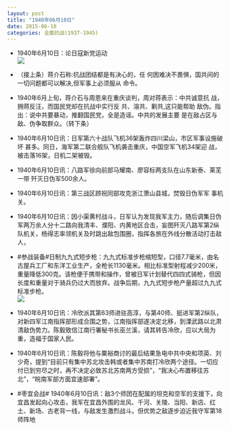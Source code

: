 ```yaml
---
layout: post
title: "1940年06月10日"
date: 2015-06-10
categories: 全面抗战(1937-1945)
---
```


<meta name="referrer" content="no-referrer" />

- 1940年6月10日：论日寇新党运动 <br/><img src="https://ww1.sinaimg.cn/large/aca367d8jw1esze3ozsj9j211m0hjgs8.jpg" />

- （接上条）蒋介石称:抗战团结都是有决心的，任 何困难决不畏惧，国共间的一切问题都可以解决,但军事上必须服从 命令。 

- 1940年6月上旬，蒋介石与周恩来在重庆谈判，周对蒋表示：中共诚意抗 战，拥蒋反汪，而国民党却在抗战中实行反 共、溶共、剿共,这只能帮助 敌伪。指出：说中共要暴动，推翻国民党，全是造谣。中共的发展主要 是在敌占区与敌、伪争取群众。（转下条） 

- 1940年6月10日讯：日军第六十战队飞机36架轰炸四川梁山，市区军事设施破坏 甚多。同日，海军第二联合舰队飞机袭击重庆，中国空军飞机34架迎 战，被击落16架，日机二架被毁。 

- 1940年6月10日讯：八路军徐向前部马耀南、廖容标两支队在山东新泰、莱芜一带 歼灭日伪军500余人。 

- 1940年6月10日讯：第三战区顾祝同部攻克浙江萧山县城，焚毁日伪军军 事机关。 

- 1940年6月10日讯：因小渠黄村战斗，日军认为发现我军主力，随后调集日伪军两万余人分十二路向我清丰、濮阳、内黄地区合击，妄图歼灭八路军第2纵队机关，杨得志率领机关及时跳出敌包围圈，指挥各旅在外线分散活动打击敌人， 

- #参战装备#日制九九式短步枪：九九式标准步枪缩短型，口径7.7毫米，由名古屋兵工厂和东洋工业生产，全枪长1130毫米。相比标准型射程减少200米，重量降低300克。该枪便于携带和操作，曾被日军计划替代四四式骑枪，但因长度和重量对于骑兵仍过大而放弃。战争后期，九九式短步枪产量超过九九式标准步枪。 <br/><img src="https://ww3.sinaimg.cn/large/aca367d8jw1esyrkelrdyj205k0zf77v.jpg" />

- 1940年6月10日讯：冷欣派其第63师进驻高淳，与第40师、挺进军第2纵队，对新四军江南指挥部形成合围之势，江南指挥部遂决定北移，到溧武路以北肃清敌伪势力。陈毅致信江南行署秘书长巫兰溪，请其转告冷欣，应以大局为重，造福于国家人民。 

- 1940年6月10日讯：陈毅将他与粟裕商讨的最后结果急电中共中央和项英、刘少奇，提到“目前只有集中苏北攻击韩或者集中苏南打冷欣两个途径。一切应付已到穷尽之时，再不决定必致苏北苏南两方受损”，“我决心布置移往苏北”，“皖南军部方面宜速部署”。 

- #枣宜会战# 1940年6月10日讯：敌3个师团在配属的坦克和空军的支援下，向宜昌发起向心攻击，我军在宜昌外围的龙风、千河、关陵、当阳、新店、红土、新场、古老背一线，与敌发生激烈战斗。但优势之敌逐步迫近我守军第18师阵地 

